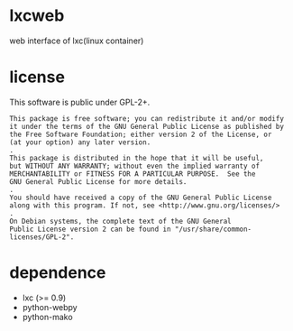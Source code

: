 # lxcweb #

web interface of lxc(linux container)

# license #

This software is public under GPL-2+.

	This package is free software; you can redistribute it and/or modify
	it under the terms of the GNU General Public License as published by
	the Free Software Foundation; either version 2 of the License, or
	(at your option) any later version.
	.
	This package is distributed in the hope that it will be useful,
	but WITHOUT ANY WARRANTY; without even the implied warranty of
	MERCHANTABILITY or FITNESS FOR A PARTICULAR PURPOSE.  See the
	GNU General Public License for more details.
	.
	You should have received a copy of the GNU General Public License
	along with this program. If not, see <http://www.gnu.org/licenses/>
	.
	On Debian systems, the complete text of the GNU General
	Public License version 2 can be found in "/usr/share/common-licenses/GPL-2".

# dependence #

* lxc (>= 0.9)
* python-webpy
* python-mako
